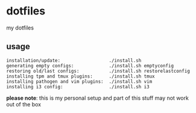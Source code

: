 dotfiles
========
my dotfiles

usage
-----

```
installation/update:                  ./install.sh
generating empty configs:             ./install.sh emptyconfig
restoring old/last configs:           ./install.sh restorelastconfig
installing tpm and tmux plugins:      ./install.sh tmux
installing pathogen and vim plugins:  ./install.sh vim
installing i3 config:                 ./install.sh i3
```

**please note**: this is my personal setup and part of this stuff may not work out of the box
